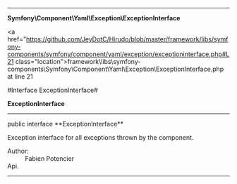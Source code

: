 
- - -

**Symfony\Component\Yaml\Exception\ExceptionInterface**


<a href="https://github.com/JeyDotC/Hirudo/blob/master/framework/libs/symfony-components/symfony/component/yaml/exception/exceptioninterface.php#L21 class="location">framework\libs\symfony-components\Symfony\Component\Yaml\Exception\ExceptionInterface.php at line 21</a>

#Interface ExceptionInterface#

**ExceptionInterface**




- - -

<p class="signature">public  interface **ExceptionInterface**</p>

<div class="comment" id="overview_description"><p>Exception interface for all exceptions thrown by the component.</p></div>

<dl>
<dt>Author:</dt>
<dd>Fabien Potencier <fabien@symfony.com></dd>
<dt>Api.</dt>
</dl>


- - -

